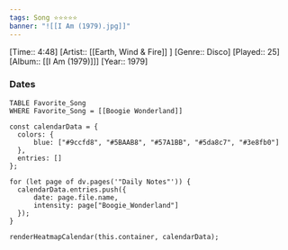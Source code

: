 ```yaml
---
tags: Song ⭐⭐⭐⭐⭐ 
banner: "![[I Am (1979).jpg]]"
---
```

[Time:: 4:48]
[Artist:: [[Earth, Wind & Fire]] ]
[Genre:: Disco]
[Played:: 25]
[Album:: [[I Am (1979)]]]
[Year:: 1979]
### Dates
````dataview
TABLE Favorite_Song
WHERE Favorite_Song = [[Boogie Wonderland]]
````
  ```dataviewjs
const calendarData = { 
	colors: { 
		blue: ["#9ccfd8", "#5BAAB8", "#57A1BB", "#5da8c7", "#3e8fb0"] 
	}, 
	entries: [] 
}; 

for (let page of dv.pages('"Daily Notes"')) { 
	calendarData.entries.push({ 
		date: page.file.name, 
		intensity: page["Boogie_Wonderland"]
	}); 
} 

renderHeatmapCalendar(this.container, calendarData);
```
